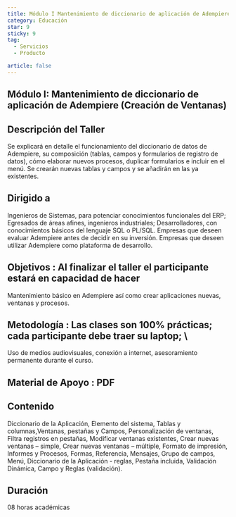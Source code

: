 ```yaml
---
title: Módulo I Mantenimiento de diccionario de aplicación de Adempiere (Creación de Ventanas)
category: Educación
star: 9
sticky: 9
tag:
  - Servicios
  - Producto

article: false
---
```

## Módulo I: Mantenimiento de diccionario de aplicación de Adempiere (Creación de Ventanas)

## Descripción del Taller
  
  Se explicará en detalle el funcionamiento del diccionario de datos de Adempiere, su composición (tablas, campos y formularios de registro de datos), cómo   elaborar nuevos procesos, duplicar formularios e incluir en el menú. Se crearán nuevas tablas y campos y se añadirán en las ya existentes.

## Dirigido a
  
  Ingenieros de Sistemas, para potenciar conocimientos funcionales del ERP; Egresados de áreas afines, ingenieros industriales; Desarrolladores, con         conocimientos básicos del lenguaje SQL o PL/SQL. Empresas que deseen evaluar Adempiere antes de decidir en su inversión. Empresas que deseen utilizar       Adempiere como plataforma de desarrollo.
  
## Objetivos  : Al finalizar el taller el participante estará en capacidad de hacer
  
  Mantenimiento básico en Adempiere así como crear aplicaciones nuevas, ventanas y procesos.

## Metodología  : Las clases son 100% prácticas; cada participante debe traer su laptop; \
  
  Uso de medios audiovisuales, conexión a internet, asesoramiento permanente durante el curso.

## Material de Apoyo : PDF

## Contenido
  
  Diccionario de la Aplicación, Elemento del sistema, Tablas y columnas,Ventanas, pestañas y Campos, Personalización de ventanas, Filtra       registros en   pestañas, Modificar ventanas existentes, Crear nuevas ventanas – simple, Crear nuevas ventanas – múltiple, Formato de impresión, Informes y   Procesos,     Formas, Referencia, Mensajes, Grupo de campos, Menú, Diccionario de la Aplicación - reglas, Pestaña incluida, Validación Dinámica, Campo y       Reglas     (validación).

## Duración

08 horas académicas
